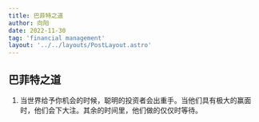 ```yaml
---
title: 巴菲特之道
author: 向阳
date: 2022-11-30
tag: 'financial management'
layout: '../../layouts/PostLayout.astro'
---
```


## 巴菲特之道

1. 当世界给予你机会的时候，聪明的投资者会出重手。当他们具有极大的赢面时，他们会下大注。其余的时间里，他们做的仅仅时等待。
